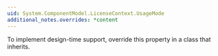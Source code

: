 ```yaml
---
uid: System.ComponentModel.LicenseContext.UsageMode
additional_notes.overrides: *content
---
```


<p>To implement design-time support, override this property in a class that inherits.</p>


